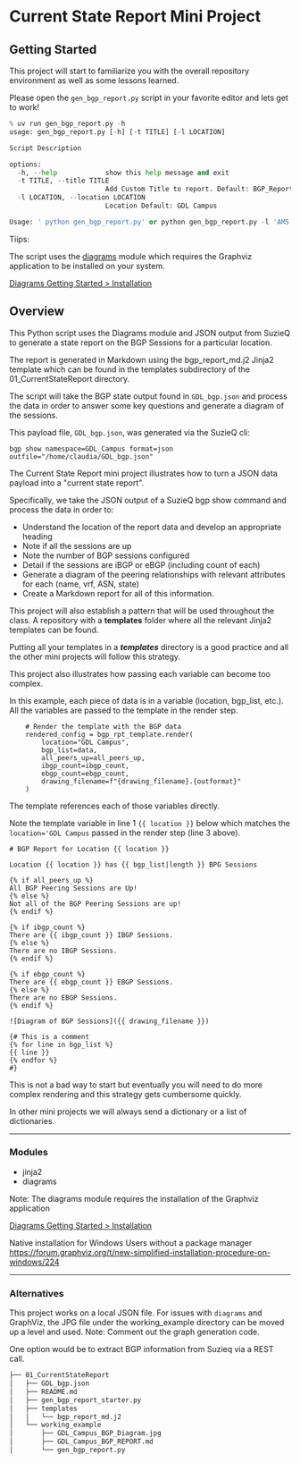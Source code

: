 # Current State Report Mini Project

## Getting Started

This project will start to familiarize you with the overall repository environment as well as some lessons learned.

Please open the `gen_bgp_report.py` script in your favorite editor and lets get to work!

```python
% uv run gen_bgp_report.py -h
usage: gen_bgp_report.py [-h] [-t TITLE] [-l LOCATION]

Script Description

options:
  -h, --help            show this help message and exit
  -t TITLE, --title TITLE
                        Add Custom Title to report. Default: BGP_Report
  -l LOCATION, --location LOCATION
                        Location Default: GDL Campus

Usage: ' python gen_bgp_report.py' or python gen_bgp_report.py -l 'AMS Campus'

```



Tiips:

The script uses the [diagrams](https://pypi.org/project/diagrams/) module which requires the Graphviz application to be installed on your system.

[Diagrams Getting Started > Installation](https://diagrams.mingrammer.com/docs/getting-started/installation)



## Overview

This Python script uses the Diagrams module and JSON output from SuzieQ 
to generate a state report on the BGP Sessions for a particular location.

The report is generated in Markdown using the bgp_report_md.j2 Jinja2 template 
which can be found in the templates subdirectory of the 01_CurrentStateReport directory.

The script will take the BGP state output found in `GDL_bgp.json` and process the data in order to answer some 
key questions and generate a diagram of the sessions.

This payload file,  `GDL_bgp.json`, was generated via the SuzieQ cli:

```
bgp show namespace=GDL_Campus format=json outfile="/home/claudia/GDL_bgp.json"
```

The Current State Report mini project illustrates how to turn a JSON data payload into a "current state report".

Specifically, we take the JSON output of a SuzieQ bgp show command and process the data in order to:

- Understand the location of the report data and develop an appropriate heading
- Note if all the sessions are up
- Note the number of BGP sessions configured
- Detail if the sessions are iBGP or eBGP (including count of each)
- Generate a diagram of the peering relationships with relevant attributes for each (name, vrf, ASN, state)
- Create a Markdown report for all of this information.

This project will also establish a pattern that will be used throughout the class.  A repository with a **templates** folder where all the relevant Jinja2 templates can be found.   

Putting all your templates in a ***templates*** directory is a good practice and all the other mini projects 
will follow this strategy.

This project also illustrates how passing each variable can become too complex.  

In this example, each piece of data is in a variable (location, bgp_list, etc.).  All the variables are passed to the template in the render step.

```
    # Render the template with the BGP data
    rendered_config = bgp_rpt_template.render(
        location="GDL Campus",
        bgp_list=data,
        all_peers_up=all_peers_up,
        ibgp_count=ibgp_count,
        ebgp_count=ebgp_count,
        drawing_filename=f"{drawing_filename}.{outformat}"
    )
```

The template references each of those variables directly.

Note the template variable in line 1 `{{ location }}` below which matches the `location='GDL Campus` passed in the render step (line 3 above).

```
# BGP Report for Location {{ location }}

Location {{ location }} has {{ bgp_list|length }} BPG Sessions

{% if all_peers_up %}
All BGP Peering Sessions are Up!
{% else %}
Not all of the BGP Peering Sessions are up!
{% endif %}

{% if ibgp_count %}
There are {{ ibgp_count }} IBGP Sessions.
{% else %}
There are no IBGP Sessions.
{% endif %}

{% if ebgp_count %}
There are {{ ebgp_count }} EBGP Sessions.
{% else %}
There are no EBGP Sessions.
{% endif %}

![Diagram of BGP Sessions]({{ drawing_filename }})

{# This is a comment
{% for line in bgp_list %}
{{ line }}
{% endfor %}
#}
```

This is not a bad way to start but eventually you will need to do more complex rendering and this strategy gets cumbersome quickly.

In other mini projects we will always send a dictionary or a list of dictionaries.


---
### Modules

- jinja2
- diagrams

Note:  The diagrams module requires the installation of the Graphviz application

[Diagrams Getting Started > Installation](https://diagrams.mingrammer.com/docs/getting-started/installation)

Native installation for Windows Users without a package manager
https://forum.graphviz.org/t/new-simplified-installation-procedure-on-windows/224

---

### Alternatives

This project works on a local JSON file.
For issues with `diagrams` and GraphViz, the JPG file under the working_example directory can be moved up a level and used.
Note: Comment out the graph generation code.

One option would be to extract BGP information from Suzieq via a REST call.

```bash
├── 01_CurrentStateReport
│   ├── GDL_bgp.json
│   ├── README.md
│   ├── gen_bgp_report_starter.py
│   ├── templates
│   │   └── bgp_report_md.j2
│   └── working_example
│       ├── GDL_Campus_BGP_Diagram.jpg
│       ├── GDL_Campus_BGP_REPORT.md
│       └── gen_bgp_report.py
```

